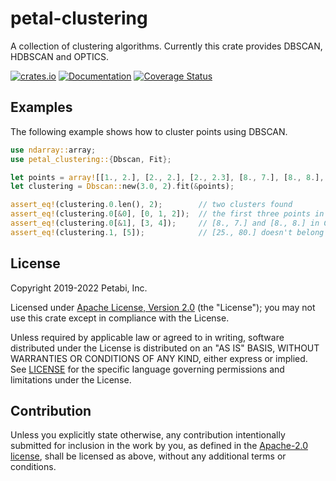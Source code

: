 # petal-clustering

A collection of clustering algorithms. Currently this crate provides DBSCAN,
HDBSCAN and OPTICS.

[![crates.io](https://img.shields.io/crates/v/petal-clustering)](https://crates.io/crates/petal-clustering)
[![Documentation](https://docs.rs/petal-clustering/badge.svg)](https://docs.rs/petal-clustering)
[![Coverage Status](https://codecov.io/gh/petabi/petal-clustering/branch/master/graphs/badge.svg)](https://codecov.io/gh/petabi/petal-clustering)

## Examples

The following example shows how to cluster points using DBSCAN.

```rust
use ndarray::array;
use petal_clustering::{Dbscan, Fit};

let points = array![[1., 2.], [2., 2.], [2., 2.3], [8., 7.], [8., 8.], [25., 80.]];
let clustering = Dbscan::new(3.0, 2).fit(&points);

assert_eq!(clustering.0.len(), 2);        // two clusters found
assert_eq!(clustering.0[&0], [0, 1, 2]);  // the first three points in Cluster 0
assert_eq!(clustering.0[&1], [3, 4]);     // [8., 7.] and [8., 8.] in Cluster 1
assert_eq!(clustering.1, [5]);            // [25., 80.] doesn't belong to any cluster
```

## License

Copyright 2019-2022 Petabi, Inc.

Licensed under [Apache License, Version 2.0][apache-license] (the "License");
you may not use this crate except in compliance with the License.

Unless required by applicable law or agreed to in writing, software distributed
under the License is distributed on an "AS IS" BASIS, WITHOUT WARRANTIES OR
CONDITIONS OF ANY KIND, either express or implied. See [LICENSE](LICENSE) for
the specific language governing permissions and limitations under the License.

## Contribution

Unless you explicitly state otherwise, any contribution intentionally submitted
for inclusion in the work by you, as defined in the [Apache-2.0
license][apache-license], shall be licensed as above, without any additional
terms or conditions.

[apache-license]: http://www.apache.org/licenses/LICENSE-2.0
